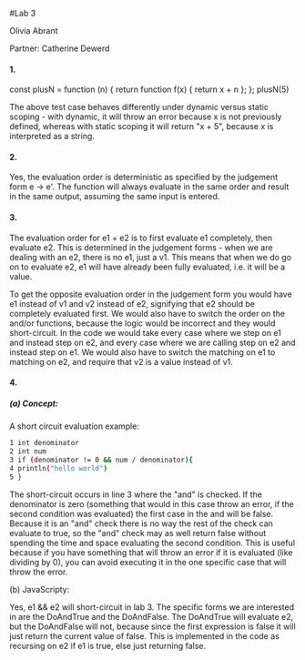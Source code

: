 #Lab 3

Olivia Abrant

Partner: Catherine Dewerd

#### 1. 

const plusN = function (n) { return
function f(x) { return x + n };
};
plusN(5)

The above test case behaves differently under dynamic versus static scoping - with dynamic, it will throw an error because x is not previously defined, whereas with static scoping it will return "x + 5", because x is interpreted as a string.

#### 2.

Yes, the evaluation order is deterministic as specified by the judgement form e -> e'. The function will always evaluate in the same order and result in the same output, assuming the same input is entered.

#### 3.

The evaluation order for e1 + e2 is to first evaluate e1 completely, then evaluate e2. This is determined in the judgement forms - when we are dealing with an e2, there is no e1, just a v1. This means that when we do go on to evaluate e2, e1 will have already been fully evaluated, i.e. it will be a value.

To get the opposite evaluation order in the judgement form you would have e1 instead of v1 and v2 instead of e2, signifying that e2 should be completely evaluated first. We would also have to switch the order on the and/or functions, because the logic would be incorrect and they would short-circuit. In the code we would take every case where we step on e1 and instead step on e2, and every case where we are calling step on e2 and instead step on e1. We would also have to switch the matching on e1 to matching on e2, and require that v2 is a value instead of v1.

#### 4.
##### (a) Concept:

A short circuit evaluation example:
```sh
1 int denominator
2 int num
3 if (denominator != 0 && num / denominator){
4 println("hello world")
5 }

```
The short-circuit occurs in line 3 where the "and" is checked. If the denominator is zero (something that would in this case throw an error, if the second condition was evaluated) the first case in the and will be false. Because it is an "and" check there is no way the rest of the check can evaluate to true, so the "and" check may as well return false without spending the time and space evaluating the second condition. This is useful because if you have something that will throw an error if it is evaluated (like dividing by 0), you can avoid executing it in the one specific case that will throw the error.


(b) JavaScripty:

Yes, e1 && e2 will short-circuit in lab 3. The specific forms we are interested in are the DoAndTrue and the DoAndFalse. The DoAndTrue will evaluate e2, but the DoAndFalse will not, because since the first expression is false it will just return the current value of false. This is implemented in the code as recursing on e2 if e1 is true, else just returning false.
